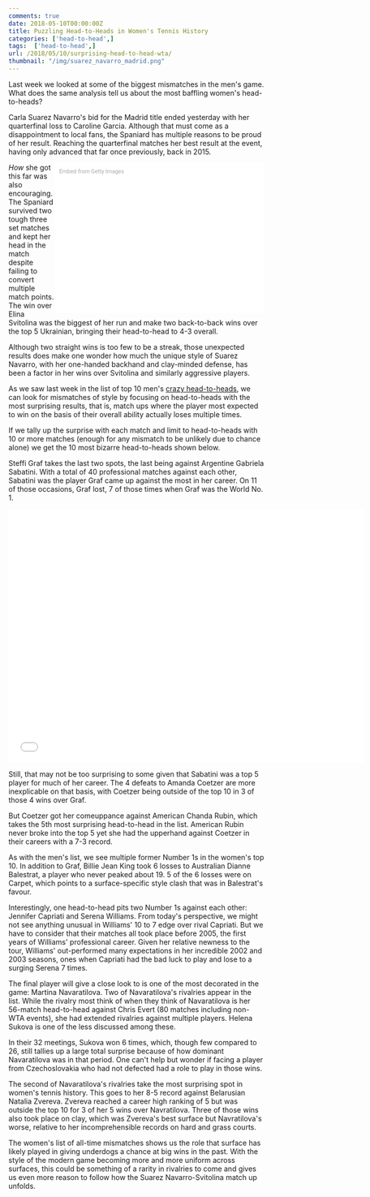 ```yaml
---
comments: true
date: 2018-05-10T00:00:00Z
title: Puzzling Head-to-Heads in Women's Tennis History
categories: ['head-to-head',]
tags:  ['head-to-head',]
url: /2018/05/10/surprising-head-to-head-wta/
thumbnail: "/img/suarez_navarro_madrid.png"
---
```



Last week we looked at some of the biggest mismatches in the men's game. What does the same analysis tell us about the most baffling women's head-to-heads?

<!--more-->

Carla Suarez Navarro's bid for the Madrid title ended yesterday with her quarterfinal loss to Caroline Garcia. Although that must come as a disappointment to local fans, the Spaniard has multiple reasons to be proud of her result. Reaching the quarterfinal matches her best result at the event, having only advanced that far once previously, back in 2015. 


<div class="getty embed image" style="background-color:#fff;display:inline-block;font-family:Roboto,sans-serif;color:#a7a7a7;font-size:11px;width:100%;max-width:394px;float:right;padding:2%;"><div style="padding:0;margin:0;text-align:left;"><a href="http://www.gettyimages.com/detail/932595912" target="_blank" style="color:#a7a7a7;text-decoration:none;font-weight:normal !important;border:none;display:inline-block;">Embed from Getty Images</a></div><div style="overflow:hidden;position:relative;height:0;padding:66.66667% 0 0 0;width:100%;"><iframe src="//embed.gettyimages.com/embed/932595912?et=GRlEXGMuQD1PpGqH5N72gg&tld=com&sig=UsqqwiVtR6csZIQUdIdh-jfQzPpQb7TBIBd7NRG7UMA=&caption=true&ver=1" scrolling="no" frameborder="0" width="594" height="396" style="display:inline-block;position:absolute;top:0;left:0;width:100%;height:100%;margin:0;"></iframe></div></div>

<i>How</i> she got this far was also encouraging. The Spaniard survived two tough three set matches and kept her head in the match despite failing to convert multiple match points. The win over Elina Svitolina was the biggest of her run and make two back-to-back wins over the top 5 Ukrainian, bringing their head-to-head to 4-3 overall.

Although two straight wins is too few to be a streak, those unexpected results does make one wonder how much the unique style of Suarez Navarro, with her one-handed backhand and clay-minded defense, has been a factor in her wins over Svitolina and similarly aggressive players.


As we saw last week in the list of top 10 men's [crazy head-to-heads](http://on-the-t.com/2018/05/06/surprising-head-to-head/), we can look for mismatches of style by focusing on head-to-heads with the most surprising results, that is, match ups where the player most expected to win on the basis of their overall ability actually loses multiple times.

If we tally up the surprise with each match and limit to head-to-heads with 10 or more matches (enough for any mismatch to be unlikely due to chance alone) we get the 10 most bizarre head-to-heads shown below. 

Steffi Graf takes the last two spots, the last being against Argentine Gabriela Sabatini. With a total of 40 professional matches against each other, Sabatini was the player Graf came up against the most in her career. On 11 of those occasions, Graf lost, 7 of those times when Graf was the World No. 1. 

<iframe width="700" height="500" frameborder="0" scrolling="no" src="//plot.ly/~on-the-t/1557.embed"></iframe>

Still, that may not be too surprising to some given that Sabatini was a top 5 player for much of her career. The 4 defeats to Amanda Coetzer are more inexplicable on that basis, with Coetzer being outside of the top 10 in 3 of those 4 wins over Graf.

But Coetzer got her comeuppance against American Chanda Rubin, which takes the 5th most surprising head-to-head in the list. American Rubin never broke into the top 5 yet she had the upperhand against Coetzer in their careers with a 7-3 record. 

As with the men's list, we see multiple former Number 1s in the women's top 10. In addition to Graf, Billie Jean King took 6 losses to Australian Dianne Balestrat, a player who never peaked about 19. 5 of the 6 losses were on Carpet, which points to a surface-specific style clash that was in Balestrat's favour.

Interestingly, one head-to-head pits two Number 1s against each other: Jennifer Capriati and Serena Williams. From today's perspective, we might not see anything unusual in Williams' 10 to 7 edge over rival Capriati. But we have to consider that their matches all took place before 2005, the first years of Williams' professional career. Given her relative newness to the tour, Williams' out-performed many expectations in her incredible 2002 and 2003 seasons, ones when Capriati had the bad luck to play and lose to a surging Serena 7 times. 


The final player will give a close look to is one of the most decorated in the game: Martina Navaratilova. Two of Navaratilova's rivalries appear in the list. While the rivalry most think of when they think of Navaratilova is her 56-match head-to-head against Chris Evert (80 matches including non-WTA events), she had extended rivalries against multiple players. Helena Sukova is one of the less discussed among these. 

In their 32 meetings, Sukova won 6 times, which, though few compared to 26, still tallies up a large total surprise because of how dominant Navaratilova was in that period. One can't help but wonder if facing a player from Czechoslovakia who had not defected had a role to play in those wins.


The second of Navaratilova's rivalries take the most surprising spot in women's tennis history. This goes to her 8-5 record against Belarusian Natalia Zvereva. Zvereva reached a career high ranking of 5 but was outside the top 10 for 3 of her 5 wins over Navratilova. Three of those wins also took place on clay, which was Zvereva's best surface but Navratilova's worse, relative to her incomprehensible records on hard and grass courts. 


The women's list of all-time mismatches shows us the role that surface has likely played in giving underdogs a chance at big wins in the past. With the style of the modern game becoming more and more uniform across surfaces, this could be something of a rarity in rivalries to come and gives us even more reason to follow how the Suarez Navarro-Svitolina match up unfolds.

